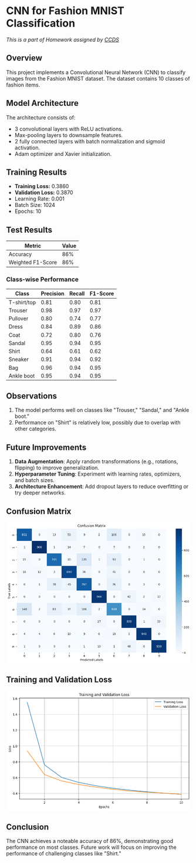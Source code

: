 # CNN for Fashion MNIST Classification
*This is a part of Homework assigned by [CCDS](https://ccds.ai/)*

## Overview
This project implements a Convolutional Neural Network (CNN) to classify images from the Fashion MNIST dataset. The dataset contains 10 classes of fashion items.

## Model Architecture
The architecture consists of:
- 3 convolutional layers with ReLU activations.
- Max-pooling layers to downsample features.
- 2 fully connected layers with batch normalization and sigmoid activation.
- Adam optimizer and Xavier initialization.

## Training Results
- **Training Loss:** 0.3860
- **Validation Loss:** 0.3870
- Learning Rate: 0.001
- Batch Size: 1024
- Epochs: 10

## Test Results
| Metric           | Value  |
|-------------------|--------|
| Accuracy          | 86%    |
| Weighted F1-Score | 86%    |

### Class-wise Performance
| Class          | Precision | Recall | F1-Score |
|----------------|-----------|--------|----------|
| T-shirt/top    | 0.81      | 0.80   | 0.81     |
| Trouser        | 0.98      | 0.97   | 0.97     |
| Pullover       | 0.80      | 0.74   | 0.77     |
| Dress          | 0.84      | 0.89   | 0.86     |
| Coat           | 0.72      | 0.80   | 0.76     |
| Sandal         | 0.95      | 0.94   | 0.95     |
| Shirt          | 0.64      | 0.61   | 0.62     |
| Sneaker        | 0.91      | 0.94   | 0.92     |
| Bag            | 0.96      | 0.94   | 0.95     |
| Ankle boot     | 0.95      | 0.94   | 0.95     |

## Observations
1. The model performs well on classes like "Trouser," "Sandal," and "Ankle boot."
2. Performance on "Shirt" is relatively low, possibly due to overlap with other categories.

## Future Improvements
1. **Data Augmentation**: Apply random transformations (e.g., rotations, flipping) to improve generalization.
2. **Hyperparameter Tuning**: Experiment with learning rates, optimizers, and batch sizes.
3. **Architecture Enhancement**: Add dropout layers to reduce overfitting or try deeper networks.

## Confusion Matrix
![Confusion Matrix](plots/confusion_matrix.png)  

## Training and Validation Loss
![Training and Validation Loss](plots/training_validation_loss.png)  

## Conclusion
The CNN achieves a noteable accuracy of 86%, demonstrating good performance on most classes. Future work will focus on improving the performance of challenging classes like "Shirt."
